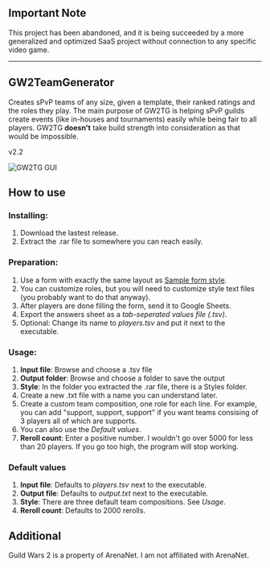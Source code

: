 ## Important Note
This project has been abandoned, and it is being succeeded by a more generalized and optimized SaaS project without connection to any specific video game.

---
## GW2TeamGenerator
 Creates sPvP teams of any size, given a template, their ranked ratings and the roles they play. The main purpose of GW2TG is helping sPvP guilds create events (like in-houses and tournaments) easily while being fair to all players. GW2TG **doesn't** take build strength into consideration as that would be impossible.

v2.2

![GW2TG GUI](https://i.imgur.com/oO9dG25.png)

## How to use
### Installing:
1. Download the lastest release.
2. Extract the .rar file to somewhere you can reach easily.

### Preparation:
1. Use a form with exactly the same layout as [Sample form style](https://docs.google.com/forms/d/e/1FAIpQLScUDl_ECvYax1dhXi13cHridjF3wl4U2-fbC9Iq4fAWXI0wUw/viewform).
2. You can customize roles, but you will need to customize style text files (you probably want to do that anyway).
3. After players are done filling the form, send it to Google Sheets.
4. Export the answers sheet as a *tab-seperated values file (.tsv)*. 
5. Optional: Change its name to *players.tsv* and put it next to the executable.

### Usage:
1. **Input file**: Browse and choose a .tsv file
2. **Output folder**: Browse and choose a folder to save the output
3. **Style**: In the folder you extracted the .rar file, there is a Styles folder. 
4. Create a new .txt file with a name you can understand later.
5. Create a custom team composition, one role for each line. For example, you can add "support, support, support" if you want teams consising of 3 players all of which are supports.
6. You can also use the *Default values*.
7. **Reroll count**: Enter a positive number. I wouldn't go over 5000 for less than 20 players. If you go too high, the program will stop working.

### Default values
1. **Input file**: Defaults to *players.tsv* next to the executable.
2. **Output file**: Defaults to *output.txt* next to the executable.
3. **Style**: There are three default team compositions. See *Usage*.
4. **Reroll count**: Defaults to 2000 rerolls.

## Additional
 Guild Wars 2 is a property of ArenaNet. I am not affiliated with ArenaNet.
